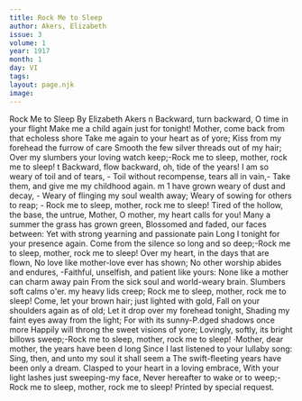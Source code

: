 ```yaml
---
title: Rock Me to Sleep
author: Akers, Elizabeth
issue: 3
volume: 1
year: 1917
month: 1
day: VI
tags:
layout: page.njk
image:
---
```

Rock Me to Sleep      By Elizabeth Akers   n Backward, turn backward, O time in your flight   Make me a child again just for tonight!    Mother, come back from that echoless shore Take me again to your heart as of yore;   Kiss from my forehead the furrow of care Smooth the few silver threads out of my hair;   Over my slumbers your loving watch keep;-Rock me to sleep, mother, rock me to sleep! t   Backward, flow backward, oh, tide of the   years!   I am so weary of toil and of tears, -   Toil without recompense, tears all in vain,-   Take them, and give me my childhood again. m   1 have grown weary of dust and decay, -   Weary of flinging my soul wealth away;   Weary of sowing for others to reap; -   Rock me to sleep, mother, rock me to sleep!    Tired of the hollow, the base, the untrue, Mother, O mother, my heart calls for you! Many a summer the grass has grown green, Blossomed and faded, our faces between:   Yet with strong yearning and passionate pain   Long I tonight for your presence again.   Come from the silence so long and so deep;-Rock me to sleep, mother, rock me to sleep!   Over my heart, in the days that are flown, No love like mother-love ever has shown;   No other worship abides and endures, -Faithful, unselfish, and patient like yours: None like a mother can charm away pain From the sick soul and world-weary brain. Slumbers soft calms o'er. my heavy lids   creep;   Rock me to sleep, mother, rock me to sleep!   Come, let your brown hair; just lighted with gold,   Fall on your shoulders again as of old;   Let it drop over my forehead tonight,   Shading my faint eyes away from the light; For with its sunny-P.dged shadows once more   Happily will throng the sweet visions of yore; Lovingly, softly, its bright billows sweep;-Rock me to sleep, mother, rock me to sleep!   ·Mother, dear mother, the years have been d long   Since I last listened to your lullaby song: Sing, then, and unto my soul it shall seem a The swift-fleeting years have been only a   dream.   Clasped to your heart in a loving embrace,   With your light lashes just sweeping-my   face,   Never hereafter to wake or to weep;-   Rock me to sleep, mother, rock me to sleep!   Printed by special request.
